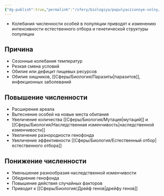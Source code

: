 ```yaml
---
{"dg-publish":true,"permalink":"/sfery/biologiya/populyaczionnye-volny/","tags":["Эволюция"]}
---
```


- Колебания численности особей в популяции приводят к изменению интенсивности естественного отбора и генетической структуры популяции 
## Причина 
- Сезонные колебания температур 
- Резкая смена условий 
- Обилие или дефицит пищевых ресурсов 
- Обилие хищников, [[Сферы/Биология/Паразиты\|паразитов]], инфекционных заболеваний 
## Повышение численности 
- Расширение ареала 
- Вытеснение особей на новые места обитания 
- Увеличение количества [[Сферы/Биология/Мутация\|мутаций]] и [[Сферы/Биология/Наследственная изменчивость\|наследственной изменчивости]]
- Увеличение разнородности генофонда 
- Увеличение эффективности [[Сферы/Биология/Естественный отбор\|естественного отбора]] 
## Понижение численности 
- Уменьшение разнообразия наследственной изменчивости 
- Обеднение генофонда 
- Повышение действия случайных факторов 
- Приводит к [[Сферы/Биология/Дрейф генов\|дрейфу генов]]